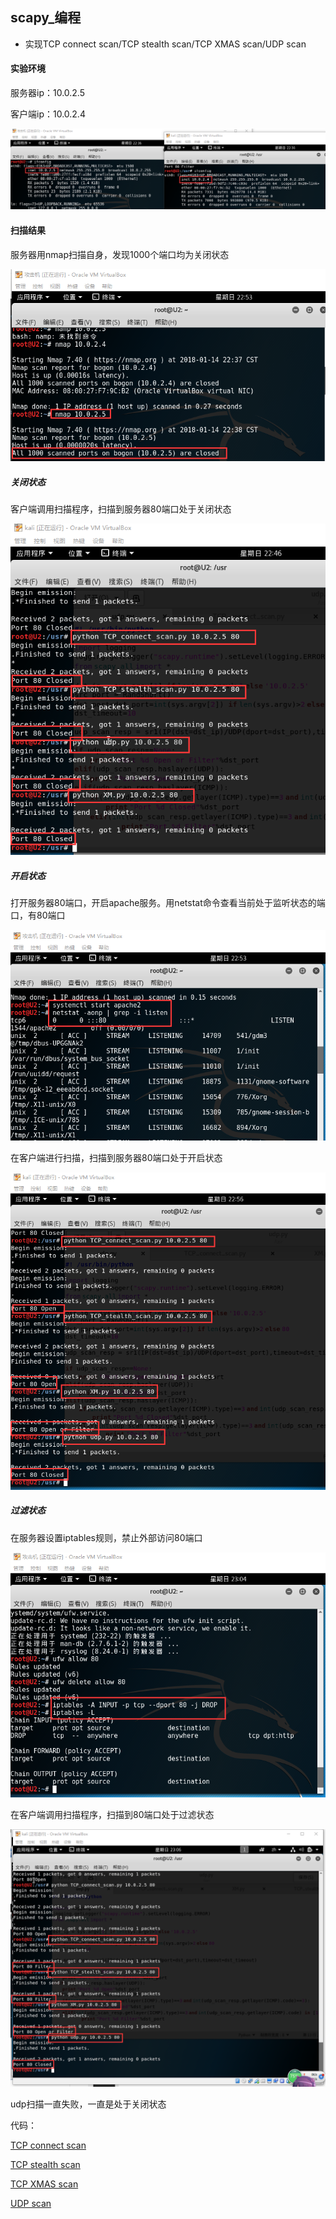 ## scapy_编程

- 实现TCP connect scan/TCP stealth scan/TCP XMAS scan/UDP scan

#### 实验环境

服务器ip：10.0.2.5

客户端ip：10.0.2.4

![image](1.png)

#### 扫描结果

服务器用nmap扫描自身，发现1000个端口均为关闭状态

![image](2.png)

##### 关闭状态

客户端调用扫描程序，扫描到服务器80端口处于关闭状态

![image](3.png)

##### 开启状态

打开服务器80端口，开启apache服务。用netstat命令查看当前处于监听状态的端口，有80端口

![image](4.png)

在客户端进行扫描，扫描到服务器80端口处于开启状态

![image](5.png)

##### 过滤状态

在服务器设置iptables规则，禁止外部访问80端口

![image](6.png)

在客户端调用扫描程序，扫描到80端口处于过滤状态

![image](7.png)

udp扫描一直失败，一直是处于关闭状态

代码：

[TCP connect scan](https://github.com/GameGamer/ns/blob/hw2/2017-2/GameGamer/hw2/TCP_connect_scan.py)

[TCP stealth scan](https://github.com/GameGamer/ns/blob/hw2/2017-2/GameGamer/hw2/TCP_stealth_scan.py)

[TCP XMAS scan](https://github.com/GameGamer/ns/blob/hw2/2017-2/GameGamer/hw2/XM.py)

[UDP scan](https://github.com/GameGamer/ns/blob/hw2/2017-2/GameGamer/hw2/udp.py)